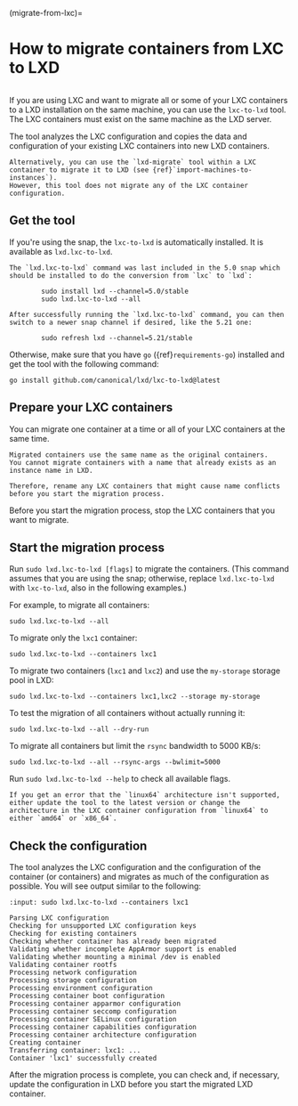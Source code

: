 (migrate-from-lxc)=
# How to migrate containers from LXC to LXD

```{youtube} https://www.youtube.com/watch?v=F9GALjHtnUU
```

If you are using LXC and want to migrate all or some of your LXC containers to a LXD installation on the same machine, you can use the `lxc-to-lxd` tool.
The LXC containers must exist on the same machine as the LXD server.

The tool analyzes the LXC configuration and copies the data and configuration of your existing LXC containers into new LXD containers.

```{note}
Alternatively, you can use the `lxd-migrate` tool within a LXC container to migrate it to LXD (see {ref}`import-machines-to-instances`).
However, this tool does not migrate any of the LXC container configuration.
```

## Get the tool

If you're using the snap, the `lxc-to-lxd` is automatically installed.
It is available as `lxd.lxc-to-lxd`.

```{note}
The `lxd.lxc-to-lxd` command was last included in the 5.0 snap which should be installed to do the conversion from `lxc` to `lxd`:

        sudo install lxd --channel=5.0/stable
        sudo lxd.lxc-to-lxd --all

After successfully running the `lxd.lxc-to-lxd` command, you can then switch to a newer snap channel if desired, like the 5.21 one:

        sudo refresh lxd --channel=5.21/stable
```

Otherwise, make sure that you have `go` ({ref}`requirements-go`) installed and get the tool with the following command:

    go install github.com/canonical/lxd/lxc-to-lxd@latest

## Prepare your LXC containers

You can migrate one container at a time or all of your LXC containers at the same time.

```{note}
Migrated containers use the same name as the original containers.
You cannot migrate containers with a name that already exists as an instance name in LXD.

Therefore, rename any LXC containers that might cause name conflicts before you start the migration process.
```

Before you start the migration process, stop the LXC containers that you want to migrate.

## Start the migration process

Run `sudo lxd.lxc-to-lxd [flags]` to migrate the containers.
(This command assumes that you are using the snap; otherwise, replace `lxd.lxc-to-lxd` with `lxc-to-lxd`, also in the following examples.)

For example, to migrate all containers:

    sudo lxd.lxc-to-lxd --all

To migrate only the `lxc1` container:

    sudo lxd.lxc-to-lxd --containers lxc1

To migrate two containers (`lxc1` and `lxc2`) and use the `my-storage` storage pool in LXD:

    sudo lxd.lxc-to-lxd --containers lxc1,lxc2 --storage my-storage

To test the migration of all containers without actually running it:

    sudo lxd.lxc-to-lxd --all --dry-run

To migrate all containers but limit the `rsync` bandwidth to 5000 KB/s:

    sudo lxd.lxc-to-lxd --all --rsync-args --bwlimit=5000

Run `sudo lxd.lxc-to-lxd --help` to check all available flags.

```{note}
If you get an error that the `linux64` architecture isn't supported, either update the tool to the latest version or change the architecture in the LXC container configuration from `linux64` to either `amd64` or `x86_64`.
```

## Check the configuration

The tool analyzes the LXC configuration and the configuration of the container (or containers) and migrates as much of the configuration as possible.
You will see output similar to the following:

```{terminal}
:input: sudo lxd.lxc-to-lxd --containers lxc1

Parsing LXC configuration
Checking for unsupported LXC configuration keys
Checking for existing containers
Checking whether container has already been migrated
Validating whether incomplete AppArmor support is enabled
Validating whether mounting a minimal /dev is enabled
Validating container rootfs
Processing network configuration
Processing storage configuration
Processing environment configuration
Processing container boot configuration
Processing container apparmor configuration
Processing container seccomp configuration
Processing container SELinux configuration
Processing container capabilities configuration
Processing container architecture configuration
Creating container
Transferring container: lxc1: ...
Container 'lxc1' successfully created
```

After the migration process is complete, you can check and, if necessary, update the configuration in LXD before you start the migrated LXD container.

